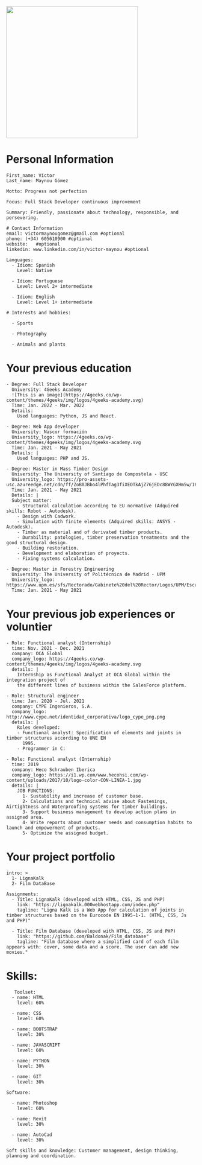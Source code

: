 <img src="https://c.tenor.com/_HwQHDixHnMAAAAM/kitten-cat.gif" width="350" height="350"/>

# Personal Information

    First_name: Víctor
    Last_name: Maynou Gómez
    
    Motto: Progress not perfection
    
    Focus: Full Stack Developer continuous improvement
    
    Summary: Friendly, passionate about technology, responsible, and persevering.

    # Contact Information
    email: victormaynougomez@gmail.com #optional
    phone: (+34) 605610900 #optional
    website:   #optional
    linkedin: www.linkedin.com/in/victor-maynou #optional
   
    Languages:
      - Idiom: Spanish
        Level: Native

      - Idiom: Portuguese
        Level: Level 2+ intermediate

      - Idiom: English
        Level: Level 1+ intermediate

    # Interests and hobbies:
    
      - Sports

      - Photography

      - Animals and plants 

# Your previous education

    - Degree: Full Stack Developer
      University: 4Geeks Academy
      ![This is an image](https://4geeks.co/wp-content/themes/4geeks/img/logos/4geeks-academy.svg) 
      Time: Jan. 2022 - Mar. 2022
      Details: 
        Used languages: Python, JS and React.

    - Degree: Web App developer
      University: Nascor formación
      University_logo: https://4geeks.co/wp-content/themes/4geeks/img/logos/4geeks-academy.svg
      Time: Jan. 2021 - May 2021 
      Details: |
        Used languages: PHP and JS.

    - Degree: Master in Mass Timber Design
      University: The University of Santiago de Compostela - USC
      University_logo: https://pro-assets-usc.azureedge.net/cdn/ff/ZoB0JBbo4lPhfTag3fiXEOTkAjZ76jEDc88WYGXHm5w/1641800233/:relative:/themes/custom/usc_theme/logo.svg
      Time: Jan. 2021 - May 2021 
      Details: |
      Subject matter:
        - Structural calculation according to EU normative (Adquired skills: Robot - Autodesk).
        - Design with Cadwork.
        - Simulation with finite elements (Adquired skills: ANSYS - Autodesk).
        - Timber as material and of derivated timber products.
        - Durability: patologies, timber preservation treatments and the good structural design.
        - Building restoration.
        - Development and elaboration of proyects.
        - Fixing systems calculation.

    - Degree: Master in Forestry Engineering
      University: The University of Politécnica de Madrid - UPM
      University_logo: https://www.upm.es/sfs/Rectorado/Gabinete%20del%20Rector/Logos/UPM/Escudo/EscUpm_p.bmp
      Time: Jan. 2021 - May 2021 

# Your previous job experiences or voluntier

    - Role: Functional analyst (Internship)
      time: Nov. 2021 - Dec. 2021
      company: OCA Global
      company_logo: https://4geeks.co/wp-content/themes/4geeks/img/logos/4geeks-academy.svg
      details: |
        Internship as Functional Analyst at OCA Global within the integration project of 
        the different lines of business within the SalesForce platform.

    - Role: Structural engineer
      time: Jan. 2020 - Jul. 2021
      company: CYPE Ingenieros, S.A.
      company_logo: http://www.cype.net/identidad_corporativa/logo_cype_png.png
      details: |
        Roles developed:
        - Functional analyst: Specification of elements and joints in timber structures according to UNE EN 
          1995.
        - Programmer in C:

    - Role: Functional analyst (Internship)
      time: 2019 
      company: Heco Schrauben Iberica
      company_logo: https://i1.wp.com/www.hecohsi.com/wp-content/uploads/2017/10/logo-color-CON-LINEA-1.jpg
      details: |
        JOB FUNCTIONS:
          1- Sustability and increase of customer base.
          2- Calculations and technical advise about Fastenings, Airtightness and Waterproofing systems for timber buildings.
          3- Support business management to develop action plans in assigned area.
          4- Write reports about customer needs and consumption habits to launch and empowerment of products.
          5- Optimize the assigned budget.        
   

# Your project portfolio

    intro: >
      1- LignaKalk
      2- Film DataBase

    Assignments:
      - Title: LignaKalk (developed with HTML, CSS, JS and PHP)
        link: "https://lignakalk.000webhostapp.com/index.php"
        tagline: "Ligna Kalk is a Web App for calculation of joints in timber structures based on the Eurocode EN 1995-1-1. (HTML, CSS, Js and PHP)"

      - Title: Film Database (developed with HTML, CSS, JS and PHP)
        link: "https://github.com/Baldonak/Film_database"
        tagline: "Film database where a simplified card of each film appears with: cover, some data and a score. The user can add new movies."

# Skills:
       Toolset:
      - name: HTML
        level: 60%

      - name: CSS
        level: 60%

      - name: BOOTSTRAP
        level: 30%

      - name: JAVASCRIPT
        level: 60%

      - name: PYTHON
        level: 30%

      - name: GIT
        level: 30%

    Software:

      - name: Photoshop
        level: 60%

      - name: Revit
        level: 30%

      - name: AutoCad
        level: 30%

    Soft skills and knowledge: Customer management, design thinking, planning and coordination. 
